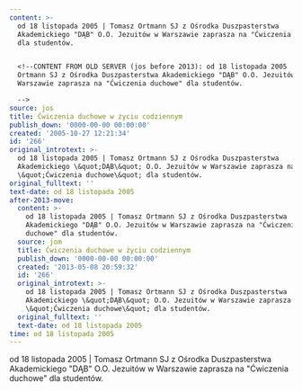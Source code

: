 ```yaml
---
content: >-
  od 18 listopada 2005 | Tomasz Ortmann SJ z Ośrodka Duszpasterstwa
  Akademickiego "DĄB" O.O. Jezuitów w Warszawie zaprasza na "Ćwiczenia duchowe"
  dla studentów.


  <!--CONTENT FROM OLD SERVER (jos before 2013): od 18 listopada 2005 | Tomasz
  Ortmann SJ z Ośrodka Duszpasterstwa Akademickiego "DĄB" O.O. Jezuitów w
  Warszawie zaprasza na "Ćwiczenia duchowe" dla studentów.

  -->
source: jos
title: Ćwiczenia duchowe w życiu codziennym
publish_down: '0000-00-00 00:00:00'
created: '2005-10-27 12:21:34'
id: '266'
original_introtext: >-
  od 18 listopada 2005 | Tomasz Ortmann SJ z Ośrodka Duszpasterstwa
  Akademickiego \&quot;DĄB\&quot; O.O. Jezuitów w Warszawie zaprasza na
  \&quot;Ćwiczenia duchowe\&quot; dla studentów.
original_fulltext: ''
text-date: od 18 listopada 2005
after-2013-move:
  content: >-
    od 18 listopada 2005 | Tomasz Ortmann SJ z Ośrodka Duszpasterstwa
    Akademickiego "DĄB" O.O. Jezuitów w Warszawie zaprasza na "Ćwiczenia
    duchowe" dla studentów.
  source: jom
  title: Ćwiczenia duchowe w życiu codziennym
  publish_down: '0000-00-00 00:00:00'
  created: '2013-05-08 20:59:32'
  id: '266'
  original_introtext: >-
    od 18 listopada 2005 | Tomasz Ortmann SJ z Ośrodka Duszpasterstwa
    Akademickiego \&quot;DĄB\&quot; O.O. Jezuitów w Warszawie zaprasza na
    \&quot;Ćwiczenia duchowe\&quot; dla studentów.
  original_fulltext: ''
  text-date: od 18 listopada 2005
time: od 18 listopada 2005
---
```

od 18 listopada 2005 | Tomasz Ortmann SJ z Ośrodka Duszpasterstwa Akademickiego "DĄB" O.O. Jezuitów w Warszawie zaprasza na "Ćwiczenia duchowe" dla studentów.

<!--CONTENT FROM OLD SERVER (jos before 2013): od 18 listopada 2005 | Tomasz Ortmann SJ z Ośrodka Duszpasterstwa Akademickiego "DĄB" O.O. Jezuitów w Warszawie zaprasza na "Ćwiczenia duchowe" dla studentów.
-->

<!--{{json:{"created_date":"2005-10-27 12:21:34","publish_down":"0000-00-00 00:00:00","id":"266"}}}-->